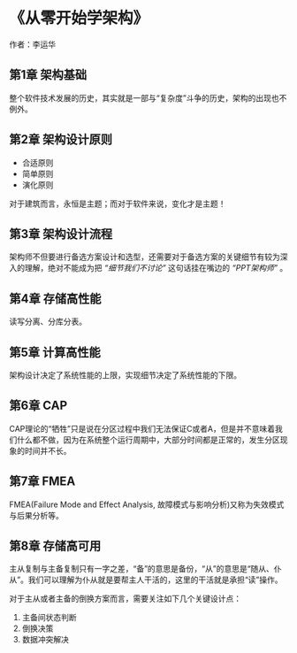 # 《从零开始学架构》
作者：李运华

## 第1章 架构基础
整个软件技术发展的历史，其实就是一部与“复杂度”斗争的历史，架构的出现也不例外。

## 第2章 架构设计原则
* 合适原则
* 简单原则
* 演化原则

对于建筑而言，永恒是主题；而对于软件来说，变化才是主题！

## 第3章 架构设计流程
架构师不但要进行备选方案设计和选型，还需要对于备选方案的关键细节有较为深入的理解，绝对不能成为把 *“细节我们不讨论”* 这句话挂在嘴边的 *“PPT架构师”* 。

## 第4章 存储高性能
读写分离、分库分表。

## 第5章 计算高性能
架构设计决定了系统性能的上限，实现细节决定了系统性能的下限。

## 第6章 CAP
CAP理论的“牺牲”只是说在分区过程中我们无法保证C或者A，但是并不意味着我们什么都不做，因为在系统整个运行周期中，大部分时间都是正常的，发生分区现象的时间并不长。

## 第7章 FMEA
FMEA(Failure Mode and Effect Analysis, 故障模式与影响分析)又称为失效模式与后果分析等。

## 第8章 存储高可用
主从复制与主备复制只有一字之差，“备”的意思是备份，“从”的意思是“随从、仆从”。我们可以理解为仆从就是要帮主人干活的，这里的干活就是承担“读”操作。

对于主从或者主备的倒换方案而言，需要关注如下几个关键设计点：
1. 主备间状态判断
2. 倒换决策
3. 数据冲突解决
